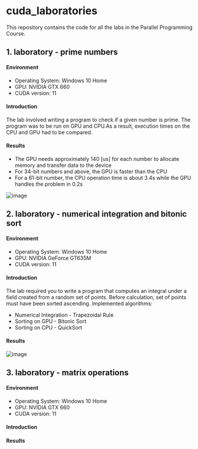 # cuda_laboratories
This repository contains the code for all the labs in the Parallel Programming Course.

## 1. laboratory - prime numbers

#### Environment
 * Operating System: Windows 10 Home
 * GPU: NVIDIA GTX 660
 * CUDA version: 11

#### Introduction
The lab involved writing a program to check if a given number is prime. The program was to be run on GPU and CPU.As a result, execution times on the CPU and GPU had to be compared. 
#### Results
 - The GPU needs approximately 140 [us] for each number to allocate memory and transfer data to the device
 - For 34-bit numbers and above, the GPU is faster than the CPU 
 - For a 61-bit number, the CPU operation time is about 3.4s while the GPU handles the problem in 0.2s

![image](https://user-images.githubusercontent.com/61761700/154140565-a0d036e3-df5b-4831-aa4c-33a22a1432f7.png)


## 2. laboratory - numerical integration and bitonic sort

#### Environment
 * Operating System: Windows 10 Home
 * GPU: NVIDIA GeForce GT635M
 * CUDA version: 11

#### Introduction
The lab required you to write a program that computes an integral under a field created from a random set of points. Before calculation, set of points must have been sorted ascending. 
Implemented algorithms:
 * Numerical Integration - Trapezoidal Rule
 * Sorting on GPU - Bitonic Sort
 * Sorting on CPU - QuickSort

#### Results

![image](https://user-images.githubusercontent.com/61761700/154142928-1c8d8ceb-4ebb-4baf-9a7e-4a3723a1bf6b.png)


## 3. laboratory - matrix operations

#### Environment
 * Operating System: Windows 10 Home
 * GPU: NVIDIA GTX 660
 * CUDA version: 11

#### Introduction

#### Results
